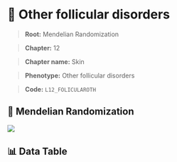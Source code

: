 # 🧪 Other follicular disorders

> **Root:** Mendelian Randomization

> **Chapter:** 12  

> **Chapter name:** Skin

> **Phenotype:** Other follicular disorders  

> **Code:** `L12_FOLICULAROTH`

## 🧬 Mendelian Randomization  

<img src="/MR/Figures/Forward/L12_FOLICULAROTH.png"/>

## 📊 Data Table

<CsvTableMRF src="/MR/Data/Forward/L12_FOLICULAROTH.csv"/>
